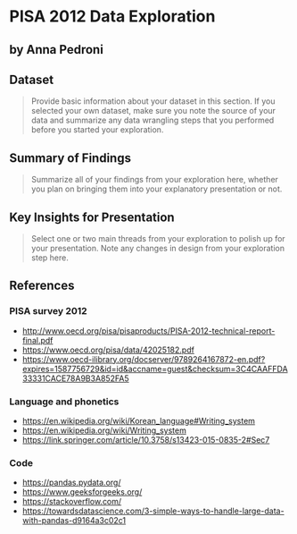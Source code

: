# PISA 2012 Data Exploration
## by Anna Pedroni


## Dataset

> Provide basic information about your dataset in this section. If you selected your own dataset, make sure you note the source of your data and summarize any data wrangling steps that you performed before you started your exploration.


## Summary of Findings

> Summarize all of your findings from your exploration here, whether you plan on bringing them into your explanatory presentation or not.


## Key Insights for Presentation

> Select one or two main threads from your exploration to polish up for your presentation. Note any changes in design from your exploration step here.


## References

### PISA survey 2012
- http://www.oecd.org/pisa/pisaproducts/PISA-2012-technical-report-final.pdf
- https://www.oecd.org/pisa/data/42025182.pdf
- https://www.oecd-ilibrary.org/docserver/9789264167872-en.pdf?expires=1587756729&id=id&accname=guest&checksum=3C4CAAFFDA33331CACE78A9B3A852FA5

### Language and phonetics
- https://en.wikipedia.org/wiki/Korean_language#Writing_system
- https://en.wikipedia.org/wiki/Writing_system
- https://link.springer.com/article/10.3758/s13423-015-0835-2#Sec7

### Code
- https://pandas.pydata.org/
- https://www.geeksforgeeks.org/
- https://stackoverflow.com/
- https://towardsdatascience.com/3-simple-ways-to-handle-large-data-with-pandas-d9164a3c02c1
